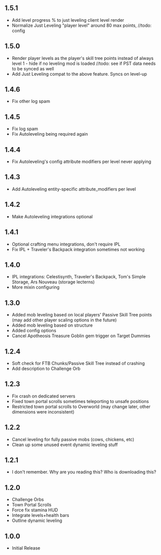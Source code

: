 ## 1.5.1
- Add level progress % to just leveling client level render
- Normalize Just Leveling "player level" around 80 max points, //todo: config

## 1.5.0
- Render player levels as the player's skill tree points instead of always level 1 - hide if no leveling mod is loaded //todo: see if PST data needs to be synced as well
- Add Just Leveling compat to the above feature. Syncs on level-up

## 1.4.6
- Fix other log spam

## 1.4.5
- Fix log spam
- Fix Autoleveling being required again

## 1.4.4
- Fix Autoleveling's config attribute modifiers per level never applying

## 1.4.3
- Add Autoleveling entity-specific attribute_modifiers per level

## 1.4.2
- Make Autoleveling integrations optional

## 1.4.1
- Optional crafting menu integrations, don't require IPL
- Fix IPL + Traveler's Backpack integration sometimes not working 

## 1.4.0
- IPL integrations: Celestisynth, Traveler's Backpack, Tom's Simple Storage, Ars Nouveau (storage lecterns)
- More mixin configuring

## 1.3.0
- Added mob leveling based on local players' Passive Skill Tree points (may add other player scaling options in the future)
- Added mob leveling based on structure
- Added config options
- Cancel Apotheosis Treasure Goblin gem trigger on Target Dummies

## 1.2.4
- Soft check for FTB Chunks/Passive Skill Tree instead of crashing
- Add description to Challenge Orb

## 1.2.3
- Fix crash on dedicated servers
- Fixed town portal scrolls sometimes teleporting to unsafe positions
- Restricted town portal scrolls to Overworld (may change later, other dimensions were inconsistent)

## 1.2.2
- Cancel leveling for fully passive mobs (cows, chickens, etc)
- Clean up some unused event dynamic leveling stuff

## 1.2.1
- I don't remember. Why are you reading this? Who is downloading this?

## 1.2.0
- Challenge Orbs
- Town Portal Scrolls
- Force fix stamina HUD
- Integrate levels+health bars
- Outline dynamic leveling

## 1.0.0
* Initial Release